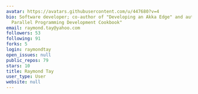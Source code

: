 ```yaml
---
avatar: https://avatars.githubusercontent.com/u/447680?v=4
bio: Software developer; co-author of "Developing an Akka Edge" and author of "OpenCL
  Parallel Programming Development Cookbook"
email: raymond.tay@yahoo.com
followers: 53
following: 91
forks: 5
login: raymondtay
open_issues: null
public_repos: 79
stars: 10
title: Raymond Tay
user_type: User
website: null
---
```

